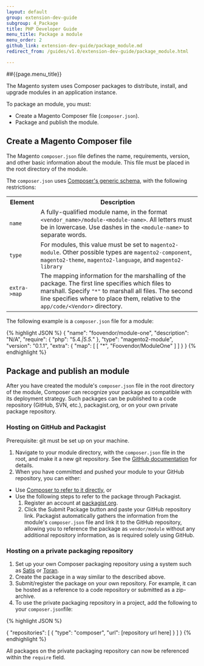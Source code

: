 ```yaml
---
layout: default
group: extension-dev-guide
subgroup: 4_Package
title: PHP Developer Guide
menu_title: Package a module
menu_order: 2
github_link: extension-dev-guide/package_module.md
redirect_from: /guides/v1.0/extension-dev-guide/package_module.html

---
```

##{{page.menu_title}}

The Magento system uses Composer packages to distribute, install, and upgrade modules in an application instance.

To package an module, you must:

* Create a Magento Composer file (`composer.json`).
* Package and publish the module. 



<h2 id="composer">Create a Magento Composer file</h2>

The Magento `composer.json` file defines the name, requirements, version, and other basic information about the module. This file must be placed in the root directory of the module.

The `composer.json` uses [Composer's generic schema](https://getcomposer.org/doc/04-schema.md), with the following restrictions:

<table>
<tbody>
<tr>
<th>Element</th>
<th>Description</th>
</tr>
<tr>
<td><code>name</code></td>
<td>A fully-qualified module name, in the format <code>&lt;vendor_name&gt;/module-&lt;module-name&gt;</code>. All letters must be in lowercase. Use dashes in the <code>&lt;module-name&gt;</code> to separate words.</td>
</tr>
<tr>
<td><code>type</code> </td>
<td>For modules, this value must be set to <code>magento2-module</code>. Other possible types are <code>magento2-component</code>, <code>magento2-theme</code>, <code>magento2-language</code>, and <code>magento2-library</code></td>
</tr>
<tr>
<td><code>extra-&gt;map</code>  </td>
<td>The mapping information for the marshalling of the package. The first line specifies which files to marshall. Specify <code>"*"</code> to marshall all files. The second line specifies where to place them, relative to the <code>app/code/&lt;Vendor&gt;</code> directory. </td>
</tr>

</tbody>
</table>


The following example is a `composer.json` file for a module:

{% highlight JSON %}
{
    "name": "foovendor/module-one",
    "description": "N/A",
    "require": {
        "php": "5.4.*|5.5.*"
    },
    "type": "magento2-module",
    "version": "0.1.1",
    "extra": {
        "map": [
            [
                "*",
                "Foovendor/ModuleOne"
            ]
        ]
    }
}
{% endhighlight %}


<h2 id="packaging">Package and publish an module</h2>

After you have created the module's `composer.json` file in the root directory of the module, Composer can recognize your package as compatible with its deployment strategy. Such packages can be published to a code repository (GitHub, SVN, etc.), packagist.org, or on your own private package repository.

<h3 id="hosting">Hosting on GitHub and Packagist</h3>
Prerequisite: git must be set up on your machine.

1. Navigate to your module directory, with the `composer.json` file in the root, and make it a new git repository. See the [GitHub documentation](https://help.github.com/articles/adding-an-existing-project-to-github-using-the-command-line/) for details. 
2. When you have committed and pushed your module to your GitHub repository, you can either:
  * Use [Composer to refer to it directly](https://getcomposer.org/doc/05-repositories.md#vcs), or 
  * Use the following steps to refer to the package through Packagist.
    1. Register an account at [packagist.org](https://packagist.org/).
    2. Click the Submit Package button and paste your GitHub repository link. Packagist automatically gathers the information from the module's `composer.json` file and link it to the GitHub repository, allowing you to reference the package as `vendor/module` without any additional repository information, as is required solely using GitHub.

<h3 id="private_repos">Hosting on a private packaging repository</h3>

1. Set up your own Composer packaging repository using a system such as [Satis](https://getcomposer.org/doc/articles/handling-private-packages-with-satis.md) or [Toran](https://toranproxy.com/).
2. Create the package in a way similar to the described above.
3. Submit/register the package on your own repository. For example, it can be hosted as a reference to a code repository or submitted as a zip-archive.
4. To use the private packaging repository in a project, add the following to your `composer.json`file:

{% highlight JSON %}

{
    "repositories": [
        {
            "type": "composer",
            "url": [repository url here]
        }
    ]
}
{% endhighlight %}

All packages on the private packaging repository can now be referenced within the `require` field.

